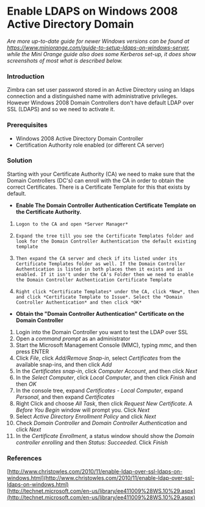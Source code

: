 # Enable LDAPS on Windows 2008 Active Directory Domain

_Are more up-to-date guide for newer Windows versions can be found at https://www.miniorange.com/guide-to-setup-ldaps-on-windows-server, while the Mini Orange guide also does some Kerberos set-up, it does show screenshots of most what is described below._

### Introduction

Zimbra can set user password stored in an Active Directory using an ldaps connection and a distinguished name with administrative privileges.
However Windows 2008 Domain Controllers don't have default LDAP over SSL (LDAPS) and so we need to activate it.
  
  
### Prerequisites

* Windows 2008 Active Directory Domain Controller
* Certification Authority role enabled (or different CA server)  
  
  
### Solution

Starting with your Certificate Authority (CA) we need to make sure that the Domain Controllers (DC's) can enroll with the CA in order to obtain the correct Certificates. There is a Certificate Template for this that exists by default.  

  * **Enable The Domain Controller Authentication Certificate Template on the Certificate Authority.**  
1.     Logon to the CA and open *Server Manager*
1.     Expand the tree till you see the Certificate Templates folder and look for the Domain Controller Authentication the default existing template
1.     Then expand the CA server and check if its listed under its Certificate Templates folder as well. If the Domain Controller Authentication is listed in both places then it exists and is enabled. If it isn't under the CA's Folder then we need to enable the Domain Controller Authentication Certificate Template
1.     Right click *Certificate Templates* under the CA, click *New*, then and click *Certificate Template to Issue*. Select the *Domain Controller Authentication* and then click *OK*  
    
  
  * **Obtain the "Domain Controller Authentication" Certificate on the Domain Controller**
1. Login into the Domain Controller you want to test the LDAP over SSL
1. Open a *command prompt* as an administrator
1. Start the Microsoft Management Console (MMC), typing *mmc*, and then press ENTER
1. Click *File*, click *Add/Remove Snap-in*, select *Certificates* from the available snap-ins, and then click *Add*
1. In the *Certificates snap-in*, click *Computer Account*, and then click *Next*
1. In the *Select Computer*, click *Local Computer*, and then click *Finish* and then *OK*
1. In the console tree, expand *Certificates - Local Computer*, expand *Personal*, and then expand *Certificates*
1. Right Click and choose *All Task*, then click *Request New Certificate*. A *Before You Begin* window will prompt you. Click *Next*
1. Select *Active Directory Enrollment Policy* and click *Next*
1. Check *Domain Controller* and *Domain Controller Authentication* and click *Next*
1. In the *Certificate Enrollment*, a status window should show the *Domain controller enrolling* and then *Status: Succeeded*. Click *Finish*  
  
  
### References
[http://www.christowles.com/2010/11/enable-ldap-over-ssl-ldaps-on-windows.html](http://www.christowles.com/2010/11/enable-ldap-over-ssl-ldaps-on-windows.html)  
[http://technet.microsoft.com/en-us/library/ee411009%28WS.10%29.aspx](http://technet.microsoft.com/en-us/library/ee411009%28WS.10%29.aspx)
